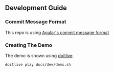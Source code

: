 ## Development Guide

### Commit Message Format

This repo is using [Agular's commit message format][commit-message]

### Creating The Demo

The demo is shown using [doitlive](https://github.com/sloria/doitlive).

```shell
doitlive play docs/dev/demo.sh
```

[commit-message]: https://github.com/angular/angular/blob/2095a08781167e91a60a4cec65c694688b319cd0/CONTRIBUTING.md#-commit-message-format

